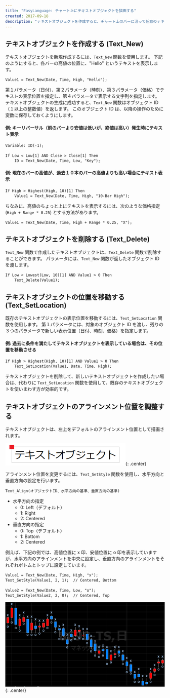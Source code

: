 ```yaml
---
title: "EasyLanguage: チャート上にテキストオブジェクトを描画する"
created: 2017-09-18
description: "テキストオブジェクトを作成すると、チャート上のバーに沿って任意のテキストを表示することができます。"
---
```



テキストオブジェクトを作成する (Text_New)
----

テキストオブジェクトを新規作成するには、`Text_New` 関数を使用します。
下記のようにすると、各バーの高値の位置に、"Hello" というテキストを表示します。

~~~
Value1 = Text_New(Date, Time, High, "Hello");
~~~
第１パラメータ（日付）、第２パラメータ（時刻）、第３パラメータ（価格）でテキストの表示位置を指定し、第４パラメータで表示する文字列を指定します。
テキストオブジェクトの生成に成功すると、`Text_New` 関数はオブジェクト ID（１以上の整数値）を返します。
このオブジェクト ID は、以降の操作のために変数に保存しておくようにします。

#### 例: キーリバーサル（前のバーより安値は低いが、終値は高い）発生時にテキスト表示

~~~
Variable: ID(-1);

If Low < Low[1] AND Close > Close[1] Then
    ID = Text_New(Date, Time, Low, "Key");
~~~

#### 例: 現在のバーの高値が、過去１０本のバーの高値よりも高い場合にテキスト表示

~~~
If High > Highest(High, 10)[1] Then
    Value1 = Text_New(Date, Time, High, "10-Bar High");
~~~

ちなみに、高値のちょっと上にテキストを表示するには、次のような価格指定 (`High + Range * 0.25`) とする方法があります。

~~~
Value1 = Text_New(Date, Time, High + Range * 0.25, "X");
~~~

テキストオブジェクトを削除する (Text_Delete)
----

`Text_New` 関数で作成したテキストオブジェクトは、`Text_Delete` 関数で削除することができます。
パラメータには、`Text_New` 関数が返したオブジェクト ID を渡します。

~~~
If Low < Lowest(Low, 10)[1] AND Value1 > 0 Then
    Text_Delete(Value1);
~~~


テキストオブジェクトの位置を移動する (Text_SetLocation)
----

既存のテキストオブジェクトの表示位置を移動するには、`Text_SetLocation` 関数を使用します。
第１パラメータには、対象のオブジェクト ID を渡し、残りの３つのパラメータで新しい表示位置（日付、時刻、価格）を指定します。

#### 例: 過去に条件を満たしてテキストオブジェクトを表示している場合は、その位置を移動させる

~~~
If High > Highest(High, 10)[1] AND Value1 > 0 Then
    Text_SetLocation(Value1, Date, Time, High);
~~~

テキストオブジェクトを削除して、新しいテキストオブジェクトを作成したい場合は、代わりに `Text_SetLocation` 関数を使用して、既存のテキストオブジェクトを使いまわす方が効率的です。


テキストオブジェクトのアラインメント位置を調整する
----

テキストオブジェクトは、左上をデフォルトのアラインメント位置として描画されます。

![text-align.png](./text-align.png){: .center}

アラインメント位置を変更するには、`Text_SetStyle` 関数を使用し、水平方向と垂直方向の設定を行います。

~~~
Text_Align(オブジェクトID、水平方向の基準、垂直方向の基準)
~~~

- 水平方向の指定
  - 0: Left（デフォルト）
  - 1: Right
  - 2: Centered
- 垂直方向の指定
  - 0: Top（デフォルト）
  - 1: Bottom
  - 2: Centered

例えば、下記の例では、高値位置に x 印、安値位置に o 印を表示していますが、水平方向のアラインメントを中央に設定し、垂直方向のアラインメントをそれぞれボトムとトップに設定しています。

~~~
Value1 = Text_New(Date, Time, High, "x");
Text_SetStyle(Value1, 2, 1);  // Centered, Bottom

Value2 = Text_New(Date, Time, Low, "o");
Text_SetStyle(Value2, 2, 0);  // Centered, Top
~~~

![text-v-align.png](./text-v-align.png){: .center}


